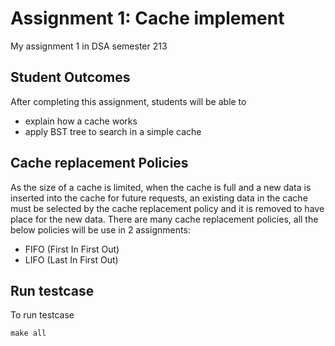 # Assignment 1: Cache implement
My assignment 1 in DSA semester 213

## Student Outcomes
After completing this assignment, students will be able to
* explain how a cache works
* apply BST tree to search in a simple cache

## Cache replacement Policies
As the size of a cache is limited, when the cache is full and a new data is
inserted into the cache for future requests, an existing data in the cache must
be selected by the cache replacement policy and it is removed to have place for
the new data. There are many cache replacement policies, all the below policies will be use in 2 assignments:
* FIFO (First In First Out)
* LIFO (Last In First Out)

## Run testcase

To run testcase
```C++
make all
```
